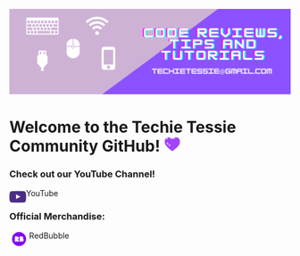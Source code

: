 ![Header](https://raw.githubusercontent.com/Techie-Tessie/Techie-Tessie/master/company_banner.png "Header")

# Welcome to the Techie Tessie Community GitHub! <img src="https://raw.githubusercontent.com/Tess314/Tess314/master/heart.gif" width="30px">

### Check out our YouTube Channel!
[<img align="left" alt="YouTube" height="30px" src="https://raw.githubusercontent.com/Tess314/Tess314/master/youtube_logo.png"/>][YouTube]YouTube

### Official Merchandise:
[<img align="left" alt="RedBubble" height="30px" src="https://raw.githubusercontent.com/Techie-Tessie/Techie-Tessie/master/redbubble_logo_purple.png"/>][RedBubble]RedBubble

[YouTube]: https://www.youtube.com/channel/UCGCR-PjumUZeuMc0zZOIZdA
[RedBubble]: https://www.redbubble.com/shop/ap/68986038
